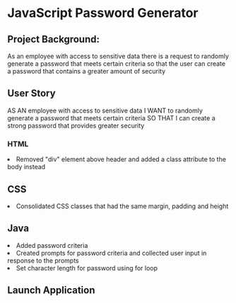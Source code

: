 # JavaScript Password Generator

## Project Background:
As an employee with access to sensitive data there is a request to randomly generate a password that meets certain criteria so that the user can create a password that contains a greater amount of security

## User Story
AS AN employee with access to sensitive data
I WANT to randomly generate a password that meets certain criteria
SO THAT I can create a strong password that provides greater security

### HTML
<li> Removed "div" element above header and added a class attribute to the body instead</li>

 ## CSS
 <li>Consolidated CSS classes that had the same margin, padding and height</li>
 
## Java
<li>Added password criteria</li>
<li>Created prompts for password criteria and collected user input in response to the prompts</li>
<li>Set character length for password using for loop</li>


## Launch Application


